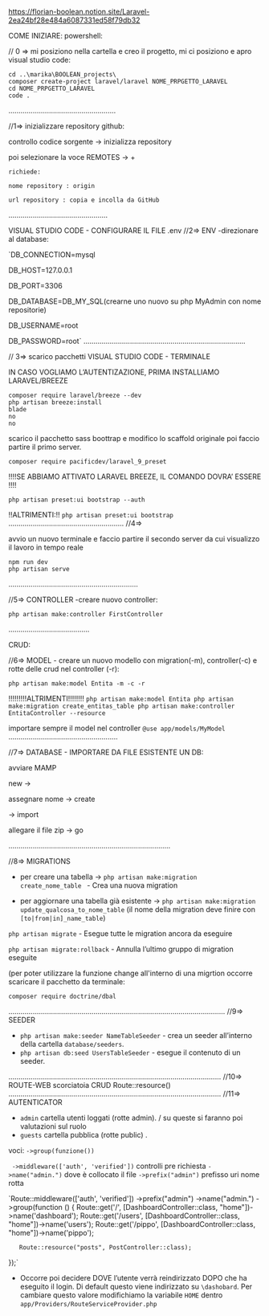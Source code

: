 https://florian-boolean.notion.site/Laravel-2ea24bf28e484a6087331ed58f79db32 


COME INIZIARE:
powershell:

// 0 =>
mi posiziono nella cartella e creo il progetto, mi ci posiziono e apro visual studio code:

    cd ..\marika\BOOLEAN_projects\
    composer create-project laravel/laravel NOME_PRPGETTO_LARAVEL
    cd NOME_PRPGETTO_LARAVEL
    code .
.....................................................

//1=> inizializzare repository github:

controllo codice sorgente → inizializza repository

   poi selezionare la voce REMOTES → + 

    richiede:

    nome repository : origin

    url repository : copia e incolla da GitHub
    
.................................................

VISUAL STUDIO CODE - CONFIGURARE IL FILE .env
//2=>
ENV -direzionare al database:


`DB_CONNECTION=mysql

DB_HOST=127.0.0.1

DB_PORT=3306

DB_DATABASE=DB_MY_SQL(crearne uno nuovo su php MyAdmin con nome repositorie)

DB_USERNAME=root

DB_PASSWORD=root`
................................................................................

// 3=> scarico pacchetti
VISUAL STUDIO CODE - TERMINALE

IN CASO VOGLIAMO L’AUTENTIZAZIONE, PRIMA INSTALLIAMO LARAVEL/BREEZE

    composer require laravel/breeze --dev
    php artisan breeze:install 
    blade
    no
    no
    

scarico il pacchetto sass boottrap e modifico lo scaffold originale
poi faccio partire il primo server.
 
    composer require pacificdev/laravel_9_preset  
    
!!!!SE ABBIAMO ATTIVATO LARAVEL BREEZE, IL COMANDO DOVRA’ ESSERE !!!!

    php artisan preset:ui bootstrap --auth
    
!!ALTRIMENTI:!!
   `php artisan preset:ui bootstrap`
.........................................................
//4=>

avvio un nuovo terminale e faccio partire il secondo server da cui visualizzo il lavoro in tempo reale

    npm run dev
    php artisan serve
................................................................

//5=>
CONTROLLER -creare nuovo controller:

    php artisan make:controller FirstController

........................................

CRUD:

//6=> 
MODEL - creare un nuovo modello con migration(-m), controller(-c) e rotte delle crud nel controller (-r):

    php artisan make:model Entita -m -c -r 

!!!!!!!!!ALTRIMENTI!!!!!!!!
`php artisan make:model Entita
php artisan make:migration create_entitas_table
php artisan make:controller EntitaController --resource`



importare sempre il model nel controller
`@use app/models/MyModel`
......................................................


//7=> DATABASE - IMPORTARE DA FILE ESISTENTE UN DB:

avviare MAMP

new  → 

assegnare nome  → create

→ import 

allegare il file zip → go


................................................................................

//8=>
MIGRATIONS

- per creare una tabella → `php artisan make:migration create_nome_table ` - Crea una nuova migration

- per aggiornare una tabella già esistente → `php artisan make:migration update_qualcosa_to_nome_table` 
 (il nome della migration deve finire con `[to|from|in]_name_table`)

`php artisan migrate` - Esegue tutte le migration ancora da eseguire

`php artisan migrate:rollback` - Annulla l’ultimo gruppo di migration eseguite

(per poter utilizzare la funzione change all'interno di una migrtion occorre scaricare il pacchetto da terminale:

`composer require doctrine/dbal`

...........................................................................................................
//9=>
SEEDER
- `php artisan make:seeder NameTableSeeder` - crea un seeder all’interno della cartella `database/seeders`. 
- `php artisan db:seed UsersTableSeeder` - esegue il contenuto di un seeder.

.........................................................................................................
//10=>
ROUTE-WEB
scorciatoia CRUD
Route::resource()
.........................................................................................................
//11=>
AUTENTICATOR
- `admin` cartella utenti loggati (rotte admin). / su queste si faranno poi valutazioni sul ruolo
- `guests`  cartella pubblica (rotte public) .

voci:
  `->group(funzione()) `
  
 ` ->middleware(['auth', 'verified'])` controlli pre richiesta 
 `->name("admin.")` dove è collocato il file
 `->prefix("admin")` prefisso uri nome rotta 
 
`Route::middleware(['auth', 'verified'])
    ->prefix("admin") 
    ->name("admin.") 
    ->group(function () {
        Route::get('/', [DashboardController::class, "home"])->name('dashboard');
        Route::get('/users', [DashboardController::class, "home"])->name('users');
        Route::get('/pippo', [DashboardController::class, "home"])->name('pippo');

       
       Route::resource("posts", PostController::class);
  });`
  - Occorre poi decidere DOVE l’utente verrà reindirizzato DOPO che ha eseguito il login. Di default questo viene indirizzato su `\dashobard`. Per cambiare questo valore modifichiamo la variabile `HOME` dentro `app/Providers/RouteServiceProvider.php`
